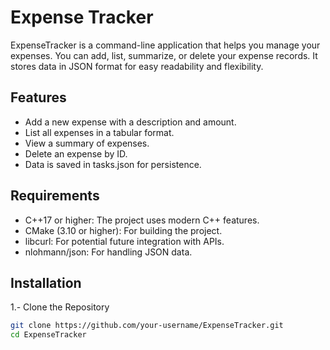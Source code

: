 # Expense Tracker

ExpenseTracker is a command-line application that helps you manage your expenses. You can add, list, summarize, or delete your expense records. It stores data in JSON format for easy readability and flexibility.

## Features

- Add a new expense with a description and amount.
- List all expenses in a tabular format.
- View a summary of expenses.
- Delete an expense by ID.
- Data is saved in tasks.json for persistence.

## Requirements

- C++17 or higher: The project uses modern C++ features.
- CMake (3.10 or higher): For building the project.
- libcurl: For potential future integration with APIs.
- nlohmann/json: For handling JSON data.

## Installation

1.- Clone the Repository
  ```bash
  git clone https://github.com/your-username/ExpenseTracker.git
  cd ExpenseTracker
  ```
